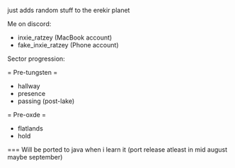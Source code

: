 just adds random stuff to the erekir planet

Me on discord: 
- inxie_ratzey (MacBook account)
- fake_inxie_ratzey (Phone account)

Sector progression:

= Pre-tungsten =
- hallway
- presence
- passing (post-lake)

= Pre-oxde =
- flatlands
- hold

===
Will be ported to java when i learn it (port release atleast in mid august maybe september)
